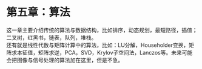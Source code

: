 # 第五章：算法
这一章主要介绍传统的算法与数据结构，比如排序，动态规划，最短路径，插值；二叉树，红黑书，链表，队列，堆栈。  
还有就是线性代数与矩阵计算中的算法，比如：LU分解，Householder变换，矩阵求本征值，矩阵求逆，PCA，SVD，Krylov子空间法，Lanczos等。未来可能会把图像与信号处理的算法加在这里，但是不急。
